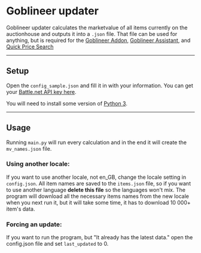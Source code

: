 # Goblineer updater

Goblineer updater calculates the marketvalue of all items currently on the auctionhouse and outputs it into a `.json` file. That file can be used for anything, but is required for the [Goblineer Addon](https://github.com/Petrosz007/goblineer-addon), [Goblineer Assistant](https://github.com/Petrosz007/goblineer-assistant), and [Quick Price Search](https://github.com/Petrosz007/goblineer-search)

---
## Setup
Open the `config_sample.json` and fill it in with your information.
You can get your [Battle.net API key here](https://dev.battle.net/apps/mykeys).

You will need to install some version of [Python 3](https://www.python.org/downloads/).


---
## Usage
Running `main.py` will run every calculation and in the end it will create the `mv_names.json` file.

### Using another locale: 
If you want to use another locale, not en_GB, change the locale setting in `config.json`. All item names are saved to the `items.json` file, so if you want to use another language **delete this file** so the languages won't mix. The program will download all the necessary items names from the new locale when you next run it, but it will take some time, it has to download 10 000+ item's data.

### Forcing an update:
If you want to run the program, but "It already has the latest data." open the config.json file and set `last_updated` to 0.
